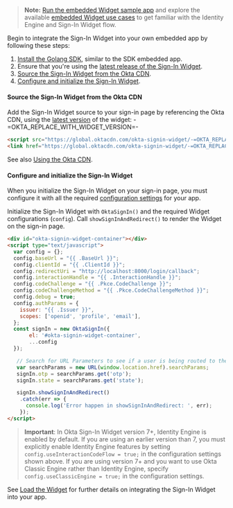 > **Note:** [Run the embedded Widget sample app](/docs/guides/oie-embedded-common-run-samples/go/main/#run-the-embedded-widget-sample-app) and explore the available [embedded Widget use cases](/docs/guides/oie-embedded-widget-use-case-basic-sign-in/go/main/) to get familiar with the Identity Engine and Sign-In Widget flow.

Begin to integrate the Sign-In Widget into your own embedded app by following these steps:

1. [Install the Golang SDK](#_1-install-the-golang-sdk), similar to the SDK embedded app.
1. Ensure that you're using the [latest release of the Sign-In Widget](https://github.com/okta/okta-signin-widget/releases/).
1. [Source the Sign-In Widget from the Okta CDN](#source-the-sign-in-widget-from-the-okta-cdn).
1. [Configure and initialize the Sign-In Widget](#configure-and-initialize-the-sign-in-widget).

#### Source the Sign-In Widget from the Okta CDN

Add the Sign-In Widget source to your sign-in page by referencing the Okta CDN, using the [latest version](https://github.com/okta/okta-signin-widget/releases/) of the widget: -=OKTA_REPLACE_WITH_WIDGET_VERSION=-

```html
<script src="https://global.oktacdn.com/okta-signin-widget/-=OKTA_REPLACE_WITH_WIDGET_VERSION=-/js/okta-sign-in.min.js" type="text/javascript"></script>
<link href="https://global.oktacdn.com/okta-signin-widget/-=OKTA_REPLACE_WITH_WIDGET_VERSION=-/css/okta-sign-in.min.css" type="text/css" rel="stylesheet"/>
```

See also [Using the Okta CDN](https://github.com/okta/okta-signin-widget#using-the-okta-cdn).

#### Configure and initialize the Sign-In Widget

When you initialize the Sign-In Widget on your sign-in page, you must configure it with all the required [configuration settings](#configuration-settings) for your app.

Initialize the Sign-In Widget with `OktaSignIn()` and the required Widget configurations (`config`). Call `showSignInAndRedirect()` to render the Widget on the sign-in page.

```html
<div id="okta-signin-widget-container"></div>
<script type="text/javascript">
  var config = {};
  config.baseUrl = "{{ .BaseUrl }}";
  config.clientId = "{{ .ClientId }}";
  config.redirectUri = "http://localhost:8000/login/callback";
  config.interactionHandle = "{{ .InteractionHandle }}";
  config.codeChallenge = "{{ .Pkce.CodeChallenge }}";
  config.codeChallengeMethod = "{{ .Pkce.CodeChallengeMethod }}";
  config.debug = true;
  config.authParams = {
    issuer: "{{ .Issuer }}",
    scopes: ['openid', 'profile', 'email'],
  };
  const signIn = new OktaSignIn({
       el: '#okta-signin-widget-container',
       ...config
  });

   // Search for URL Parameters to see if a user is being routed to the application to recover password
   var searchParams = new URL(window.location.href).searchParams;
   signIn.otp = searchParams.get('otp');
   signIn.state = searchParams.get('state');

   signIn.showSignInAndRedirect()
    .catch(err => {
      console.log('Error happen in showSignInAndRedirect: ', err);
    });
</script>
```

> **Important**: In Okta Sign-In Widget version 7+, Identity Engine is enabled by default. If you are using an earlier version than 7, you must explicitly enable Identity Engine features by setting `config.useInteractionCodeFlow = true;` in the configuration settings shown above. If you are using version 7+ and you want to use Okta Classic Engine rather than Identity Engine, specify `config.useClassicEngine = true;` in the configuration settings.

See [Load the Widget](/docs/guides/oie-embedded-widget-use-case-load/go/main) for further details on integrating the Sign-In Widget into your app.
